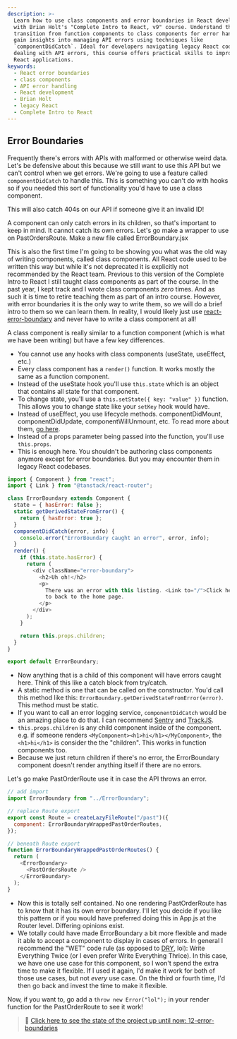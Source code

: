 ```yaml
---
description: >-
  Learn how to use class components and error boundaries in React development
  with Brian Holt's "Complete Intro to React, v9" course. Understand the
  transition from function components to class components for error handling and
  gain insights into managing API errors using techniques like
  `componentDidCatch`. Ideal for developers navigating legacy React codebases or
  dealing with API errors, this course offers practical skills to improve your
  React applications.
keywords:
  - React error boundaries
  - class components
  - API error handling
  - React development
  - Brian Holt
  - legacy React
  - Complete Intro to React
---
```


## Error Boundaries

Frequently there's errors with APIs with malformed or otherwise weird data. Let's be defensive about this because we still want to use this API but we can't control when we get errors. We're going to use a feature called `componentDidCatch` to handle this. This is something you can't do with hooks so if you needed this sort of functionality you'd have to use a class component.

This will also catch 404s on our API if someone give it an invalid ID!

A component can only catch errors in its children, so that's important to keep in mind. It cannot catch its own errors. Let's go make a wrapper to use on PastOrdersRoute. Make a new file called ErrorBoundary.jsx

This is also the first time I'm going to be showing you what was the old way of writing components, called class components. All React code used to be written this way but while it's not deprecated it is explicitly not recommended by the React team. Previous to this version of the Complete Intro to React I still taught class components as part of the course. In the past year, I kept track and I wrote class components _zero_ times. And as such it is time to retire teaching them as part of an intro course. However, with error boundaries it is the only way to write them, so we will do a brief intro to them so we can learn them. In reality, I would likely just use [react-error-boundary][reb] and never have to write a class component at all!

A class component is really similar to a function component (which is what we have been writing) but have a few key differences.

- You cannot use any hooks with class components (useState, useEffect, etc.)
- Every class component has a `render()` function. It works mostly the same as a function component.
- Instead of the useState hook you'll use `this.state` which is an object that contains all state for that component.
- To change state, you'll use a `this.setState({ key: "value" })` function. This allows you to change state like your `setKey` hook would have.
- Instead of useEffect, you use lifecycle methods. componentDidMount, componentDidUpdate, componentWillUnmount, etc. To read more about them, [go here][lifecycle].
- Instead of a props parameter being passed into the function, you'll use `this.props`.
- This is enough here. You shouldn't be authoring class components anymore except for error boundaries. But you may encounter them in legacy React codebases.

```javascript
import { Component } from "react";
import { Link } from "@tanstack/react-router";

class ErrorBoundary extends Component {
  state = { hasError: false };
  static getDerivedStateFromError() {
    return { hasError: true };
  }
  componentDidCatch(error, info) {
    console.error("ErrorBoundary caught an error", error, info);
  }
  render() {
    if (this.state.hasError) {
      return (
        <div className="error-boundary">
          <h2>Uh oh!</h2>
          <p>
            There was an error with this listing. <Link to="/">Click here</Link>{" "}
            to back to the home page.
          </p>
        </div>
      );
    }

    return this.props.children;
  }
}

export default ErrorBoundary;
```

- Now anything that is a child of this component will have errors caught here. Think of this like a catch block from try/catch.
- A static method is one that can be called on the constructor. You'd call this method like this: `ErrorBoundary.getDerivedStateFromError(error)`. This method must be static.
- If you want to call an error logging service, `componentDidCatch` would be an amazing place to do that. I can recommend [Sentry][sentry] and [TrackJS][trackjs].
- `this.props.children` is any child component inside of the component. e.g. if someone renders `<MyComponent><h1>hi</h1></MyComponent>`, the `<h1>hi</h1>` is consider the the "children". This works in function components too.
- Because we just return children if there's no error, the ErrorBoundary component doesn't render anything itself if there are no errors.

Let's go make PastOrderRoute use it in case the API throws an error.

```javascript
// add import
import ErrorBoundary from "../ErrorBoundary";

// replace Route export
export const Route = createLazyFileRoute("/past")({
  component: ErrorBoundaryWrappedPastOrderRoutes,
});

// beneath Route export
function ErrorBoundaryWrappedPastOrderRoutes() {
  return (
    <ErrorBoundary>
      <PastOrdersRoute />
    </ErrorBoundary>
  );
}
```

- Now this is totally self contained. No one rendering PastOrderRoute has to know that it has its own error boundary. I'll let you decide if you like this pattern or if you would have preferred doing this in App.js at the Router level. Differing opinions exist.
- We totally could have made ErrorBoundary a bit more flexible and made it able to accept a component to display in cases of errors. In general I recommend the "WET" code rule (as opposed to [DRY][dry], lol): Write Everything Twice (or I even prefer Write Everything Thrice). In this case, we have one use case for this component, so I won't spend the extra time to make it flexible. If I used it again, I'd make it work for both of those use cases, but not _every_ use case. On the third or fourth time, I'd then go back and invest the time to make it flexible.

Now, if you want to, go add a `throw new Error("lol");` in your render function for the PastOrderRoute to see it work!

> 🏁 [Click here to see the state of the project up until now: 12-error-boundaries][step]

[step]: https://github.com/btholt/citr-v9-project/tree/master/12-error-boundaries
[sentry]: https://sentry.io/
[trackjs]: https://trackjs.com/
[dry]: https://en.wikipedia.org/wiki/Don%27t_repeat_yourself
[reb]: https://github.com/bvaughn/react-error-boundary
[lifecycle]: https://react.dev/reference/react/Component
